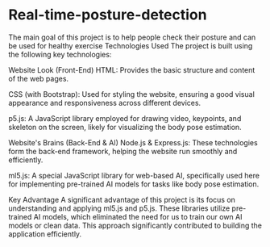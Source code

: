 # Real-time-posture-detection
The main goal of this project is to help people check their posture and can be used for healthy exercise 
Technologies Used
The project is built using the following key technologies:

Website Look (Front-End)
HTML: Provides the basic structure and content of the web pages.

CSS (with Bootstrap): Used for styling the website, ensuring a good visual appearance and responsiveness across different devices.

p5.js: A JavaScript library employed for drawing video, keypoints, and skeleton on the screen, likely for visualizing the body pose estimation.

Website's Brains (Back-End & AI)
Node.js & Express.js: These technologies form the back-end framework, helping the website run smoothly and efficiently.

ml5.js: A special JavaScript library for web-based AI, specifically used here for implementing pre-trained AI models for tasks like body pose estimation.

Key Advantage
A significant advantage of this project is its focus on understanding and applying ml5.js and p5.js. These libraries utilize pre-trained AI models, which eliminated the need for us to train our own AI models or clean data. This approach significantly contributed to building the application efficiently.

